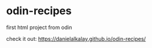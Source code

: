 # odin-recipes
first html project from odin




check it out:
https://danielalkalay.github.io/odin-recipes/

